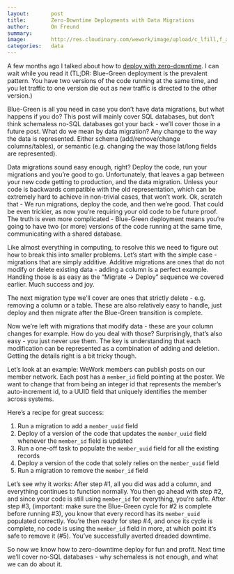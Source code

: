 ```yaml
---
layout:       post
title:        Zero-Downtime Deployments with Data Migrations
author:       On Freund
summary:
image:        http://res.cloudinary.com/wework/image/upload/c_lfill,f_auto,fl_progressive,g_north,h_1400,w_1600/v1429625656/engineering/zero-downtime-deployments-with-data-migrations.jpg
categories:   data
---
```


A few months ago I talked about how to [deploy with zero-downtime](https://www.google.com/url?q=https%3A%2F%2Fhakkalabs.co%2Farticles%2Fdowntime-deployment-is-solved-data-migration-isnt&sa=D&sntz=1&usg=AFQjCNGXUDCdD8SD3Ykhg0Jx7MehYsVk0Q). I can wait while you read it (TL;DR: Blue-Green deployment is the prevalent pattern. You have two versions of the code running at the same time, and you let traffic to one version die out as new traffic is directed to the other version.)

Blue-Green is all you need in case you don’t have data migrations, but what happens if you do? This post will mainly cover SQL databases, but don’t think schemaless no-SQL databases got your back - we’ll cover those in a future post. What do we mean by data migration? Any change to the way the data is represented. Either schema (add/remove/change columns/tables), or semantic (e.g. changing the way those lat/long fields are represented).

Data migrations sound easy enough, right? Deploy the code, run your migrations and you’re good to go. Unfortunately, that leaves a gap between your new code getting to production, and the data migration. Unless your code is backwards compatible with the old representation, which can be extremely hard to achieve in non-trivial cases, that won’t work. Ok, scratch that - We run migrations, deploy the code, and then we’re good. That could be even trickier, as now you’re requiring your old code to be future proof. The truth is even more complicated - Blue-Green deployment means you’re going to have two (or more) versions of the code running at the same time, communicating with a shared database.

Like almost everything in computing, to resolve this we need to figure out how to break this into smaller problems. Let’s start with the simple case - migrations that are simply additive. Additive migrations are ones that do not modify or delete existing data - adding a column is a perfect example. Handling those is as easy as the “Migrate -> Deploy” sequence we covered earlier. Much success and joy.

The next migration type we’ll cover are ones that strictly delete - e.g. removing a column or a table. These are also relatively easy to handle, just deploy and then migrate after the Blue-Green transition is complete.

Now we’re left with migrations that modify data - these are your column changes for example. How do you deal with those? Surprisingly, that’s also easy - you just never use them. The key is understanding that each modification can be represented as a combination of adding and deletion. Getting the details right is a bit tricky though.

Let’s look at an example: WeWork members can publish posts on our member network. Each post has a `member_id` field pointing at the poster. We want to change that from being an integer id that represents the member’s auto-increment id, to a UUID field that uniquely identifies the member across systems.

Here’s a recipe for great success:

1. Run a migration to add a `member_uuid` field
1. Deploy of a version of the code that updates the `member_uuid` field whenever the `member_id` field is updated
1. Run a one-off task to populate the `member_uuid` field for all the existing records
1. Deploy a version of the code that solely relies on the `member_uuid` field
1. Run a migration to remove the `member_id` field

Let’s see why it works:
After step #1, all you did was add a column, and everything continues to function normally. You then go ahead with step #2, and since your code is still using `member_id` for everything, you’re safe. After step #3, (important: make sure the Blue-Green cycle for #2 is complete before running #3), you know that every record has its `member_uuid` populated correctly. You’re then ready for step #4, and once its cycle is complete, no code is using the `member_id` field in more, at which point it’s safe to remove it (#5). You’ve successfully averted dreaded downtime.

So now we know how to zero-downtime deploy for fun and profit. Next time we’ll cover no-SQL databases - why schemaless is not enough, and what we can do about it.
